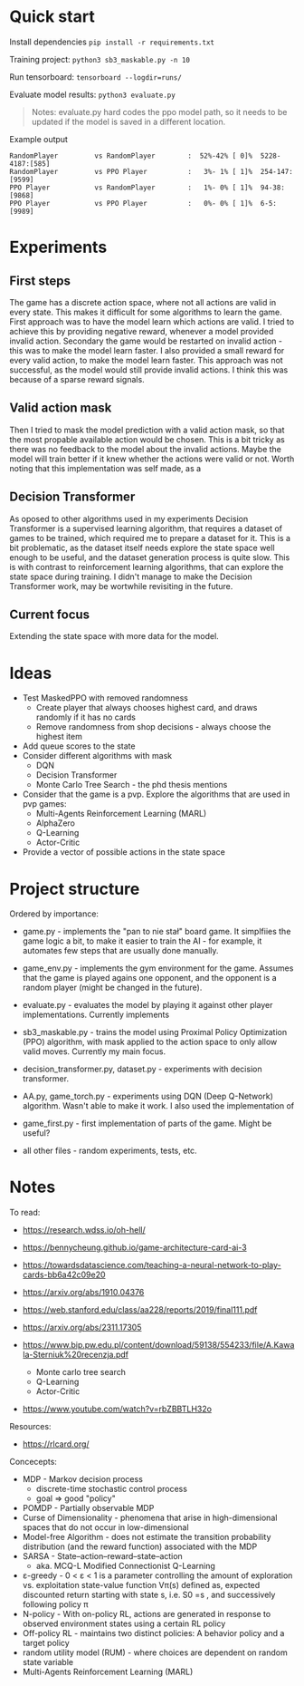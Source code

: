 # Quick start

Install dependencies
`pip install -r requirements.txt`

Training project:
`python3 sb3_maskable.py -n 10`

Run tensorboard:
`tensorboard --logdir=runs/`

Evaluate model results: `python3 evaluate.py`

> Notes: evaluate.py hard codes the ppo model path, so it needs to be updated if the model is saved in a different location.


Example output
```
RandomPlayer         vs RandomPlayer        :  52%-42% [ 0]%  5228-4187:[585]                                      
RandomPlayer         vs PPO Player          :   3%- 1% [ 1]%  254-147:[9599] 
PPO Player           vs RandomPlayer        :   1%- 0% [ 1]%  94-38:[9868] 
PPO Player           vs PPO Player          :   0%- 0% [ 1]%  6-5:[9989]
```

# Experiments

## First steps
The game has a discrete action space, where not all actions are valid in every state. This makes it difficult for some algorithms to learn the game. First approach was to have the model learn which actions are valid. I tried to achieve this by providing negative reward, whenever a model provided invalid action. Secondary the game would be restarted on invalid action - this was to make the model learn faster. I also provided a small reward for every valid action, to make the model learn faster.
This approach was not successful, as the model would still provide invalid actions. I think this was because of a sparse reward signals.

## Valid action mask
Then I tried to mask the model prediction with a valid action mask, so that the most propable available action would be chosen. This is a bit tricky as there was no feedback to the model about the invalid actions. Maybe the model will train better if it knew whether the actions were valid or not. 
Worth noting that this implementation was self made, as a 

## Decision Transformer
As oposed to other algorithms used in my experiments Decision Transformer is a supervised learning algorithm, that requires a dataset of games to be trained, which required me to prepare a dataset for it. This is a bit problematic, as the dataset itself needs explore the state space well enough to be useful, and the dataset generation process is quite slow. This is with contrast to reinforcement learning algorithms, that can explore the state space during training.
I didn't manage to make the Decision Transformer work, may be wortwhile revisiting in the future.

## Current focus
Extending the state space with more data for the model.

# Ideas
- Test MaskedPPO with removed randomness
    - Create player that always chooses highest card, and draws randomly if it has no cards
    - Remove randomness from shop decisions - always choose the highest item
- Add queue scores to the state
- Consider different algorithms with mask
    - DQN
    - Decision Transformer
    - Monte Carlo Tree Search - the phd thesis mentions
- Consider that the game is a pvp. Explore the algorithms that are used in pvp games:
    - Multi-Agents Reinforcement Learning (MARL)
    - AlphaZero
    - Q-Learning
    - Actor-Critic
- Provide a vector of possible actions in the state space

# Project structure
Ordered by importance:

- game.py - implements the "pan to nie stał" board game. It simplfiies the game logic a bit, to make it easier to train the AI - for example, it automates few steps that are usually done manually.
- game_env.py - implements the gym environment for the game. Assumes that the game is played agains one opponent, and the opponent is a random player (might be changed in the future).
- evaluate.py - evaluates the model by playing it against other player implementations. Currently implements 
- sb3_maskable.py - trains the model using Proximal Policy Optimization (PPO) algorithm, with mask applied to the action space to only allow valid moves. Currently my main focus.

- decision_transformer.py, dataset.py - experiments with decision transformer. 
- AA.py, game_torch.py - experiments using DQN (Deep Q-Network) algorithm. Wasn't able to make it work. I also used the implementation of 
- game_first.py - first implementation of parts of the game. Might be useful?
- all other files - random experiments, tests, etc.

# Notes

To read:
- https://research.wdss.io/oh-hell/
- https://bennycheung.github.io/game-architecture-card-ai-3
- https://towardsdatascience.com/teaching-a-neural-network-to-play-cards-bb6a42c09e20
- https://arxiv.org/abs/1910.04376
- https://web.stanford.edu/class/aa228/reports/2019/final111.pdf
- https://arxiv.org/abs/2311.17305
- https://www.bip.pw.edu.pl/content/download/59138/554233/file/A.Kawala-Sterniuk%20recenzja.pdf
    - Monte carlo tree search
    - Q-Learning
    - Actor-Critic

- https://www.youtube.com/watch?v=rbZBBTLH32o

Resources:
- https://rlcard.org/

Concecepts:
- MDP - Markov decision process
    - discrete-time stochastic control process
    - goal => good "policy"
- POMDP - Partially observable MDP
- Curse of Dimensionality - phenomena that arise in high-dimensional spaces that do not occur in low-dimensional
- Model-free Algorithm - does not estimate the transition probability distribution (and the reward function) associated with the MDP
- SARSA - State–action–reward–state–action
    - aka. MCQ-L Modified Connectionist Q-Learning
- ε-greedy -  0 < ε < 1 is a parameter controlling the amount of exploration vs. exploitation
state-value function Vπ(s) defined as, expected discounted return starting with state s, i.e. S0 =s , and successively following policy π
- N-policy - With on-policy RL, actions are generated in response to observed environment states using a certain RL policy
- Off-policy RL - maintains two distinct policies: A behavior policy and a target policy
- random utility model (RUM) - where choices are dependent on random state variable
- Multi-Agents Reinforcement Learning (MARL)